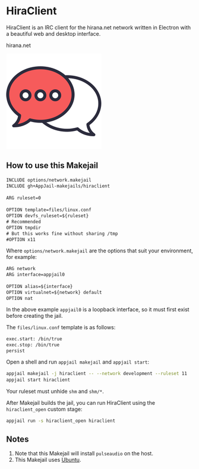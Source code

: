# HiraClient

HiraClient is an IRC client for the hirana.net network written in Electron with a beautiful web and desktop interface.

hirana.net

![hiranaclient logo](https://raw.githubusercontent.com/hirananet/HiraClient/main/src/assets/256x256.png)

## How to use this Makejail

```
INCLUDE options/network.makejail
INCLUDE gh+AppJail-makejails/hiraclient

ARG ruleset=0

OPTION template=files/linux.conf
OPTION devfs_ruleset=${ruleset}
# Recommended
OPTION tmpdir
# But this works fine without sharing /tmp
#OPTION x11
```

Where `options/network.makejail` are the options that suit your environment, for example:

```
ARG network
ARG interface=appjail0

OPTION alias=${interface}
OPTION virtualnet=${network} default
OPTION nat
```

In the above example `appjail0` is a loopback interface, so it must first exist before creating the jail.

The `files/linux.conf` template is as follows:

```
exec.start: /bin/true
exec.stop: /bin/true
persist
```

Open a shell and run `appjail makejail` and `appjail start`:

```sh
appjail makejail -j hiraclient -- --network development --ruleset 11
appjail start hiraclient
```

Your ruleset must unhide `shm` and `shm/*`.

After Makejail builds the jail, you can run HiraClient using the `hiraclient_open` custom stage:

```sh
appjail run -s hiraclient_open hiraclient
```

## Notes

1. Note that this Makejail will install `pulseaudio` on the host.
2. This Makejail uses [Ubuntu](https://github.com/AppJail-makejails/Ubuntu).
